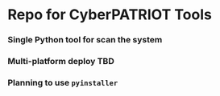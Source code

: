 # Repo for CyberPATRIOT Tools

### Single Python tool for scan the system

### Multi-platform deploy TBD

### Planning to use ```pyinstaller```

